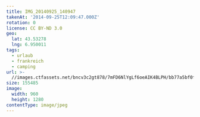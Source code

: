 ```yaml
---
title: IMG_20140925_140947
takenAt: '2014-09-25T12:09:47.000Z'
rotation: 0
license: CC BY-ND 3.0
geo:
  lat: 43.53278
  lng: 6.950011
tags:
  - urlaub
  - frankreich
  - camping
url: >-
  //images.ctfassets.net/bncv3c2gt878/7mFD6NlYgLf6oeAIK4BLPH/bb77a5bf0f5e599662a69fbe26d9019f/img_20140925_140947_28278849786_o
size: 155485
image:
  width: 960
  height: 1280
contentType: image/jpeg
---
```



